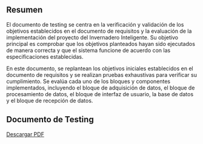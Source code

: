 ## Resumen

El documento de testing se centra en la verificación y validación de los objetivos establecidos en el documento de requisitos y la evaluación de la implementación del proyecto del Invernadero Inteligente. Su objetivo principal es comprobar que los objetivos planteados hayan sido ejecutados de manera correcta y que el sistema funcione de acuerdo con las especificaciones establecidas.

En este documento, se replantean los objetivos iniciales establecidos en el documento de requisitos y se realizan pruebas exhaustivas para verificar su cumplimiento. Se evalúa cada uno de los bloques y componentes implementados, incluyendo el bloque de adquisición de datos, el bloque de procesamiento de datos, el bloque de interfaz de usuario, la base de datos y el bloque de recepción de datos.

## Documento de Testing

[Descargar PDF](pdf/Testing.pdf)
